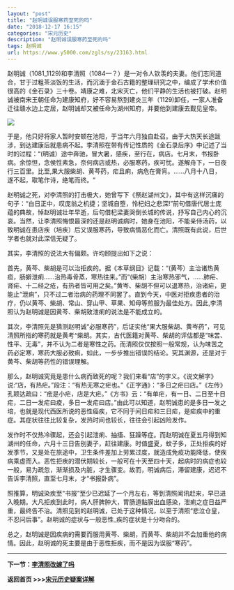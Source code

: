```yaml
---
layout: "post"
title: "赵明诚误服寒药至死的吗"
date: "2018-12-17 16:15"
categories: "宋元历史"
description: "赵明诚误服寒药至死的吗"
tags: 赵明诚
url: https://www.y5000.com/zgls/sy/23163.html
---
```






赵明诚（1081_1129)和李清照（1084—？）是一对令人钦羡的夫妻。他们志同道合，甘于过粗茶淡饭的生活，而沉湎于金石古籍的整理研究之中，编成了学术价值很高的《金石录》三十卷。靖康之难，北宋灭亡，他们平静的生活也被打破。赵明诚被南宋王朝任命为建康知府，好不容易熬到建炎三年（1129)卸任，一家人准备迁往赣水边上定居，赵明诚却又被任命为湖州知府，并要他到建康去觐见皇帝。

![](https://img.y5000.com/uploads/allimg/170629/8-1F6291K951945.jpg)

于是，他只好将家人暂时安顿在池阳，于当年六月独自赴召。由于大热天长途跋涉，到达建康后就患病不起。李清照在带有传记性质的《金石录后序》中记述了当时的过程：“(明诚）途中奔驰，冒大暑，感疾，至行在，病店。七月末，书报卧病。余惊怛，念侯性素急，奈何病店或热，必服寒药，疾可忧。遂解舟下，一日夜行三百里。比至,果大服柴胡、黄芩药，疟且痢，病危在膏肓。……八月十八日，遂不起，取笔作诗，绝笔而终。“

赵明诚之死，对李清照的打击极大，她曾写下《祭赵湖州文》，其中有这样沉痛的句子：“白日正中，叹庞翁之机捷；坚城自堕，怜杞妇之悲深!”前句借唐代居士庞蕴的典故，悼赵明诚壮年早逝，后句借杞梁妻哭倒长城的传说，抒写自己内心的沉哀。当然，让李清照悔恨最深的还是赵明诚病时，她身在池阳，不能亲侍汤药，以致明诚在患店疾（培疾）后又误服寒药，导致病情恶化而亡。清照既有此说，后世学者也就对此深信无疑了。

其实，李清照的说法大有偏颇。许均颐提出如下之说：

首先，黄芩、柴胡是可以治拒疾的。据《本草纲目》记载：“(黄芩）主治诸热黄疸，肠擗泄痢……治热毒骨蒸，寒热往来。”而“(柴胡）主治寒热邪气，……肺疟、肾疟、十二经之疮，有热者皆可用之矣。”黄岑、柴胡不但可以退寒热，治诸疟，更能止“泄痢”，只不过二者治病的药理不同罢了。直到今天，中医对拒疾患者的治疗，仍以黄芩、柴胡、常山、穿山甲、草果、知母等煎服为最佳处方。因此,李清照认为赵明诚是因黄芩、柴胡致泄痢的说法是不能成立的。

其次，李清照先是猜测赵明诚“必服寒药”，后证实他“果大服柴胡、黄岑药”，可见清照所指的寒药就是黄考^柴胡。其实，古代医籍对黄芩、柴胡的评估都是“味苦、性平、无毒”，并不认为二者是寒性之药。而清照仅仅按照一般常规，认为味苦之药必定寒，寒药大服必致痢，如此，一步步推出错误的结论。究其渊源，还是对于黄芩、柴胡等药性的错误理解。

那么，赵明诚究竟是患什么病而致死的呢？我们来看“店”的字义。《说文解字》说:“店，有热疟。”段注：“有热无寒之疟也。”《正字通》：“多日之疟曰店。”《左传》孔颖达疏曰：“痃是小疟，店是大疟。”《方书》云：“有单疟，有一日、二日至十日疟，二日一发疟曰痠，多日一发疟曰店。”由此可以知道，赵明诚患的是多日一发之培，也就是现代西医所说的恶性癌疾，它不同于间日疟和三日疟，是疟疾中的重症。其症状往往比较复杂，发热时间也较长，往往会引起凶险发作。

发作时不仅热冷骤起，还会引起泄痢、抽搐、狂躁等症。而赵明诚在夏五月得到知湖州的任命，六月十三日告别妻子，赶往建康。时值盛夏，蚊子多，正处拒疾的好发季节，又是处在旅途中，卫生条件差加上劳累过度，就造成免疫功能降低，使疾病乘虚而入。恶性拒疾的潜伏期较长，一般可在十天至四十天，起病时的病症也较一般，易为疏忽，渐渐损及内脏，才生骤变。故而，明诚病后，滞留建康，迟迟不告诉李清照，直至七月末，才“书报卧病”。

照推算，明诚染疾至“书报”至少已迟延了一个月左右，等到清照闻讯赶来，早已进入晚期。大凡拒疾到此时，病人肝脾肿大，胃肠道黏膜出血感染，泄痢之症日益严重，最终告不治。清照见到的赵明诚，已处于这种情况，以至于清照“悲泣仓皇，不忍问后事”。赵明诚的症状与一般恶性_疾的症状是十分吻合的。

总之，赵明诚是因疾病的需要而服用黄芩、柴胡，而黄芩、柴胡并不会加重他的病情。因此，赵明诚的死主要是由于恶性拒疾，而不是因为误服“寒药”。

* * *

**下一节：[李清照改嫁了吗](https://www.y5000.com/zgls/sy/23164.html)**

**返回首页 >>>[宋元历史疑案详解](https://www.y5000.com/zgls/sy/23199.html)**
